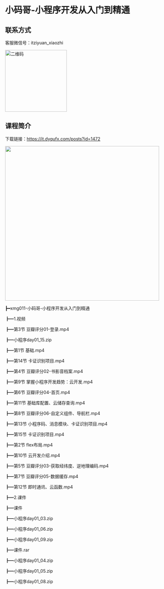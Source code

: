 # 小码哥-小程序开发从入门到精通

## 联系方式

客服微信号：itziyuan_xiaozhi

<img src="https://ziyuanyun.oss-cn-guangzhou.aliyuncs.com/common/20240614073449/666b82192834a.jpg" width="200" height="200" alt="二维码">

## 课程简介

下载链接：https://it.dyqufx.com/posts?id=1472

<img src="https://ziyuanyun.oss-cn-guangzhou.aliyuncs.com/yun/20240515153943/664466bf972c0.jpg" width="500" alt="">

  ┣━xmg011-小码哥-小程序开发从入门到精通

 ┣━1.视频

 ┣━第3节 豆瓣评分01-登录.mp4

 ┣━小程序day01_15.zip

 ┣━第1节 基础.mp4

 ┣━第14节 卡证识别项目.mp4

 ┣━第4节 豆瓣评分02-书影音档案.mp4

 ┣━第9节 掌握小程序开发趋势：云开发.mp4

 ┣━第6节 豆瓣评分04-首页.mp4

 ┣━第11节 基础库配置、云储存查询.mp4

 ┣━第8节 豆瓣评分06-自定义组件、导航栏.mp4

 ┣━第13节 小程序码、消息模块、卡证识别项目.mp4

 ┣━第15节 卡证识别项目.mp4

 ┣━第2节 flex布局.mp4

 ┣━第10节 云开发介绍.mp4

 ┣━第5节 豆瓣评分03-获取经纬度、逆地理编码.mp4

 ┣━第7节 豆瓣评分05-数据缓存.mp4

 ┣━第12节 即时通讯、云函数.mp4

 ┣━2.课件

 ┣━课件

 ┣━小程序day01_03.zip

 ┣━小程序day01_06.zip

 ┣━小程序day01_09.zip

 ┣━课件.rar

 ┣━小程序day01_04.zip

 ┣━小程序day01_05.zip

 ┣━小程序day01_08.zip

  